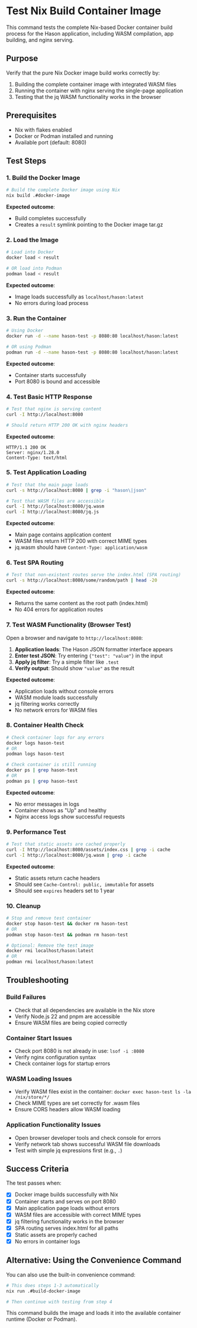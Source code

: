 # Test Nix Build Container Image

This command tests the complete Nix-based Docker container build process for the Hason application, including WASM compilation, app building, and nginx serving.

## Purpose

Verify that the pure Nix Docker image build works correctly by:
1. Building the complete container image with integrated WASM files
2. Running the container with nginx serving the single-page application
3. Testing that the jq WASM functionality works in the browser

## Prerequisites

- Nix with flakes enabled
- Docker or Podman installed and running
- Available port (default: 8080)

## Test Steps

### 1. Build the Docker Image

```bash
# Build the complete Docker image using Nix
nix build .#docker-image
```

**Expected outcome**:
- Build completes successfully
- Creates a `result` symlink pointing to the Docker image tar.gz

### 2. Load the Image

```bash
# Load into Docker
docker load < result

# OR load into Podman
podman load < result
```

**Expected outcome**:
- Image loads successfully as `localhost/hason:latest`
- No errors during load process

### 3. Run the Container

```bash
# Using Docker
docker run -d --name hason-test -p 8080:80 localhost/hason:latest

# OR using Podman
podman run -d --name hason-test -p 8080:80 localhost/hason:latest
```

**Expected outcome**:
- Container starts successfully
- Port 8080 is bound and accessible

### 4. Test Basic HTTP Response

```bash
# Test that nginx is serving content
curl -I http://localhost:8080

# Should return HTTP 200 OK with nginx headers
```

**Expected outcome**:
```
HTTP/1.1 200 OK
Server: nginx/1.28.0
Content-Type: text/html
```

### 5. Test Application Loading

```bash
# Test that the main page loads
curl -s http://localhost:8080 | grep -i "hason\|json"

# Test that WASM files are accessible
curl -I http://localhost:8080/jq.wasm
curl -I http://localhost:8080/jq.js
```

**Expected outcome**:
- Main page contains application content
- WASM files return HTTP 200 with correct MIME types
- jq.wasm should have `Content-Type: application/wasm`

### 6. Test SPA Routing

```bash
# Test that non-existent routes serve the index.html (SPA routing)
curl -s http://localhost:8080/some/random/path | head -20
```

**Expected outcome**:
- Returns the same content as the root path (index.html)
- No 404 errors for application routes

### 7. Test WASM Functionality (Browser Test)

Open a browser and navigate to `http://localhost:8080`:

1. **Application loads**: The Hason JSON formatter interface appears
2. **Enter test JSON**: Try entering `{"test": "value"}` in the input
3. **Apply jq filter**: Try a simple filter like `.test`
4. **Verify output**: Should show `"value"` as the result

**Expected outcome**:
- Application loads without console errors
- WASM module loads successfully
- jq filtering works correctly
- No network errors for WASM files

### 8. Container Health Check

```bash
# Check container logs for any errors
docker logs hason-test
# OR
podman logs hason-test

# Check container is still running
docker ps | grep hason-test
# OR
podman ps | grep hason-test
```

**Expected outcome**:
- No error messages in logs
- Container shows as "Up" and healthy
- Nginx access logs show successful requests

### 9. Performance Test

```bash
# Test that static assets are cached properly
curl -I http://localhost:8080/assets/index.css | grep -i cache
curl -I http://localhost:8080/jq.wasm | grep -i cache
```

**Expected outcome**:
- Static assets return cache headers
- Should see `Cache-Control: public, immutable` for assets
- Should see `expires` headers set to 1 year

### 10. Cleanup

```bash
# Stop and remove test container
docker stop hason-test && docker rm hason-test
# OR
podman stop hason-test && podman rm hason-test

# Optional: Remove the test image
docker rmi localhost/hason:latest
# OR
podman rmi localhost/hason:latest
```

## Troubleshooting

### Build Failures
- Check that all dependencies are available in the Nix store
- Verify Node.js 22 and pnpm are accessible
- Ensure WASM files are being copied correctly

### Container Start Issues
- Check port 8080 is not already in use: `lsof -i :8080`
- Verify nginx configuration syntax
- Check container logs for startup errors

### WASM Loading Issues
- Verify WASM files exist in the container: `docker exec hason-test ls -la /nix/store/*/`
- Check MIME types are set correctly for .wasm files
- Ensure CORS headers allow WASM loading

### Application Functionality Issues
- Open browser developer tools and check console for errors
- Verify network tab shows successful WASM file downloads
- Test with simple jq expressions first (e.g., `.`)

## Success Criteria

The test passes when:
- [x] Docker image builds successfully with Nix
- [x] Container starts and serves on port 8080
- [x] Main application page loads without errors
- [x] WASM files are accessible with correct MIME types
- [x] jq filtering functionality works in the browser
- [x] SPA routing serves index.html for all paths
- [x] Static assets are properly cached
- [x] No errors in container logs

## Alternative: Using the Convenience Command

You can also use the built-in convenience command:

```bash
# This does steps 1-3 automatically
nix run .#build-docker-image

# Then continue with testing from step 4
```

This command builds the image and loads it into the available container runtime (Docker or Podman).